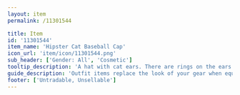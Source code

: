 ```yaml
---
layout: item
permalink: /11301544

title: Item
id: '11301544'
item_name: 'Hipster Cat Baseball Cap'
icon_url: 'item/icon/11301544.png'
sub_header: ['Gender: All', 'Cosmetic']
tooltip_description: 'A hat with cat ears. There are rings on the ears and brim.'
guide_description: 'Outfit items replace the look of your gear when equipped.'
footer: ['Untradable, Unsellable']
---
```

